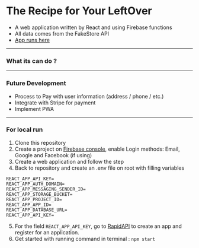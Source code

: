 # The Recipe for Your LeftOver

- A web application written by React and using Firebase functions
- All data comes from the FakeStore API
- [App runs here]()

---

### What its can do ?

---

### Future Development

- Process to Pay with user information (address / phone / etc.)
- Integrate with Stripe for payment
- Implement PWA

---

### For local run

1. Clone this repository
2. Create a project on [Firebase console](https://console.firebase.google.com/), enable Login methods: Email, Google and Facebook (if using)
3. Create a web application and follow the step
4. Back to repository and create an .env file on root with filling variables

```
REACT_APP_API_KEY=
REACT_APP_AUTH_DOMAIN=
REACT_APP_MESSAGING_SENDER_ID=
REACT_APP_STORAGE_BUCKET=
REACT_APP_PROJECT_ID=
REACT_APP_APP_ID=
REACT_APP_DATABASE_URL=
REACT_APP_API_KEY=
```

5. For the field `REACT_APP_API_KEY`, go to [RapidAPI](https://rapidapi.com/thecocktaildb/api/themealdb/) to create an app and register for an application.
6. Get started with running command in terminal : `npm start`
